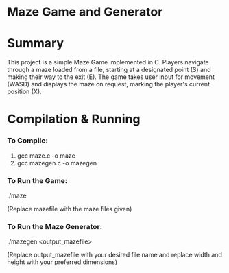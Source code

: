# Maze Game and Generator

# Summary
This project is a simple Maze Game implemented in C. Players navigate through a maze loaded from a file, starting at a designated point (S) and making their way to the exit (E). The game takes user input for movement (WASD) and displays the maze on request, marking the player's current position (X). 

# Compilation & Running
### To Compile:
1) gcc maze.c -o maze
2) gcc mazegen.c -o mazegen

### To Run the Game:
./maze <mazefile>

(Replace mazefile with the maze files given)

### To Run the Maze Generator:
./mazegen <output_mazefile> <width> <height> 

(Replace output_mazefile with your desired file name and replace width and height with your preferred dimensions) 


